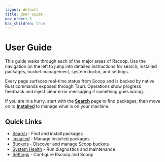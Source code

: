 ```yaml
---
layout: default
title: User Guide
nav_order: 3
has_children: true
---
```


# User Guide

This guide walks through each of the major areas of Rscoop. Use the navigation on the left to jump into detailed instructions for search, installed packages, bucket management, system doctor, and settings.

Every page surfaces real-time status from Scoop and is backed by native Rust commands exposed through Tauri. Operations show progress feedback and inject clear error messaging if something goes wrong.

If you are in a hurry, start with the **[Search](search.md)** page to find packages, then move on to **[Installed](installed.md)** to manage what is on your machine.

## Quick Links

- [Search](search.md) - Find and install packages
- [Installed](installed.md) - Manage installed packages
- [Buckets](buckets.md) - Discover and manage Scoop buckets
- [System Health](system-health.md) - Run diagnostics and maintenance
- [Settings](settings.md) - Configure Rscoop and Scoop
